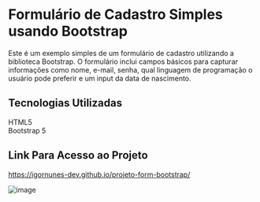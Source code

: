 <h1>Formulário de Cadastro Simples usando Bootstrap</h1>


Este é um exemplo simples de um formulário de cadastro utilizando a biblioteca Bootstrap. O formulário inclui campos básicos para capturar informações como nome, e-mail, senha, qual linguagem de programação o usuário pode preferir e um input da data de nascimento.

<h2>Tecnologias Utilizadas</h2>
HTML5 <br>
Bootstrap 5

<h2>Link Para Acesso ao Projeto</h2>

https://igornunes-dev.github.io/projeto-form-bootstrap/ <br>

![image](https://github.com/igornunes-dev/projeto-form-bootstrap/assets/161251499/3b0d600e-38f2-4c7a-ae6a-f94651226b70)

